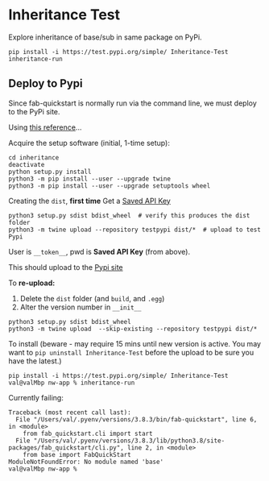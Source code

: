 # Inheritance Test
Explore inheritance of base/sub in same package on PyPi.

```
pip install -i https://test.pypi.org/simple/ Inheritance-Test
inheritance-run
```


## Deploy to Pypi
Since fab-quickstart is normally run via the command line, we must deploy to the PyPi site.

Using [this reference](https://packaging.python.org/tutorials/packaging-projects/)...

Acquire the setup software (initial, 1-time setup):
```
cd inheritance
deactivate
python setup.py install
python3 -m pip install --user --upgrade twine
python3 -m pip install --user --upgrade setuptools wheel
```

Creating the `dist`, **first time**
Get a [Saved API Key](https://test.pypi.org/manage/account/#api-tokens)

```
python3 setup.py sdist bdist_wheel  # verify this produces the dist folder
python3 -m twine upload --repository testpypi dist/*  # upload to test Pypi
```
User is `__token__`, pwd is **Saved API Key** (from above).

This should upload to the [Pypi site](https://test.pypi.org/project/Inheritance-Test/)

To **re-upload:**
1. Delete the `dist` folder (and `build`, and `.egg`)
2. Alter the version number in `__init__`
```
python3 setup.py sdist bdist_wheel
python3 -m twine upload  --skip-existing --repository testpypi dist/*
```

To install (beware - may require 15 mins until new version is active.  You may want to `pip uninstall Inheritance-Test` before the upload to be sure you have the latest.)
```
pip install -i https://test.pypi.org/simple/ Inheritance-Test
val@valMbp nw-app % inheritance-run
```

Currently failing:
```
Traceback (most recent call last):
  File "/Users/val/.pyenv/versions/3.8.3/bin/fab-quickstart", line 6, in <module>
    from fab_quickstart.cli import start
  File "/Users/val/.pyenv/versions/3.8.3/lib/python3.8/site-packages/fab_quickstart/cli.py", line 2, in <module>
    from base import FabQuickStart
ModuleNotFoundError: No module named 'base'
val@valMbp nw-app % 
```
